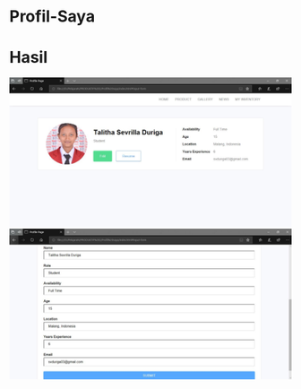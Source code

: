 # Profil-Saya
# Hasil
![alt](https://github.com/TalithaSevrillaD/Profil-Saya/blob/master/hasil.JPG?raw=true)
![alt](https://github.com/TalithaSevrillaD/Profil-Saya/blob/master/hasil1.JPG?raw=true)
